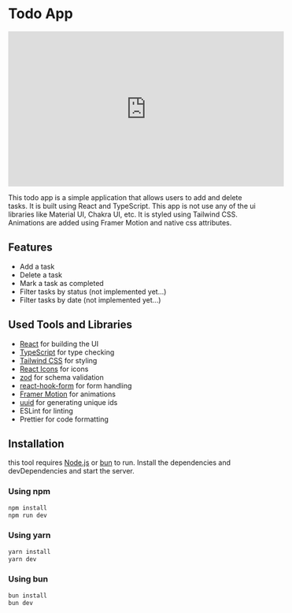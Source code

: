 # Todo App

<iframe width="560" height="315" src="https://www.youtube.com/embed/JBUEQ3GKhLo?si=iwCmSWtLdul9Qpam" title="YouTube video player" frameborder="0" allow="accelerometer; autoplay; clipboard-write; encrypted-media; gyroscope; picture-in-picture; web-share" referrerpolicy="strict-origin-when-cross-origin" allowfullscreen></iframe>

This todo app is a simple application that allows users to add and delete tasks. It is built using React and
TypeScript. This app is not use any of the ui libraries like Material UI, Chakra UI, etc. It is styled using Tailwind
CSS.
Animations are added using Framer Motion and native css attributes.

## Features

- Add a task
- Delete a task
- Mark a task as completed
- Filter tasks by status (not implemented yet...)
- Filter tasks by date (not implemented yet...)

## Used Tools and Libraries

- [React](https://react.dev/) for building the UI
- [TypeScript](https://typescriptlang.org) for type checking
- [Tailwind CSS](https://tailwindcss.com) for styling
- [React Icons](https://react-icons.github.io/react-icons/) for icons
- [zod](https://zod.dev) for schema validation
- [react-hook-form](https://react-hook-form.com/) for form handling
- [Framer Motion](https://www.framer.com/motion/) for animations
- [uuid](https://www.npmjs.com/package/uuid) for generating unique ids
- ESLint for linting
- Prettier for code formatting

## Installation

this tool requires [Node.js](https://nodejs.org/) or [bun](https://bun.sh/)  to run.
Install the dependencies and devDependencies and start the server.

### Using npm

```bash
npm install
npm run dev
```

### Using yarn

```bash
yarn install
yarn dev
```

### Using bun

```bash
bun install
bun dev
```

